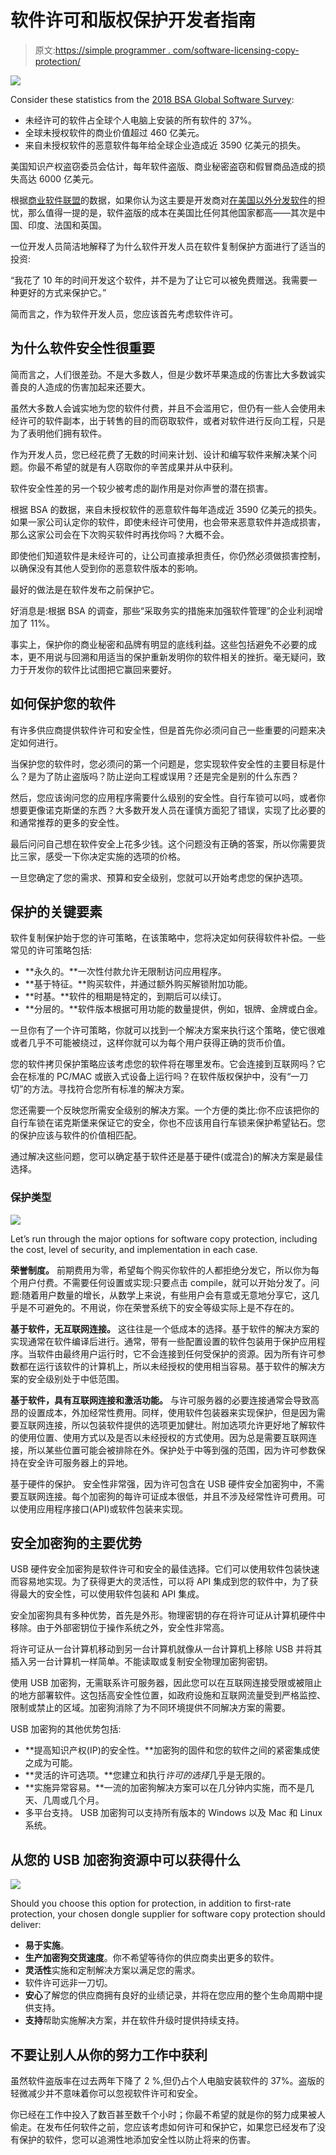 # 软件许可和版权保护开发者指南

> 原文:[https://simple programmer . com/software-licensing-copy-protection/](https://simpleprogrammer.com/software-licensing-copy-protection/)

![](img/1840246de2c6f1689cfa1a6a3c8a3ad3.png)

Consider these statistics from the [2018 BSA Global Software Survey](https://gss.bsa.org):

*   未经许可的软件占全球个人电脑上安装的所有软件的 37%。
*   全球未授权软件的商业价值超过 460 亿美元。
*   来自未授权软件的恶意软件每年给全球企业造成近 3590 亿美元的损失。

美国知识产权盗窃委员会估计，每年软件盗版、商业秘密盗窃和假冒商品造成的损失高达 6000 亿美元。

根据[商业软件联盟](https://www.businessinsider.com/software-piracy-rates-and-value-by-country-2016-7)的数据，如果你认为这主要是开发商对[在美国以外分发软件](https://simpleprogrammer.com/best-practices-deployment/)的担忧，那么值得一提的是，软件盗版的成本在美国比任何其他国家都高——其次是中国、印度、法国和英国。

一位开发人员简洁地解释了为什么软件开发人员在软件复制保护方面进行了适当的投资:

“我花了 10 年的时间开发这个软件，并不是为了让它可以被免费赠送。我需要一种更好的方式来保护它。”

简而言之，作为软件开发人员，您应该首先考虑软件许可。

## 为什么软件安全性很重要

简而言之，人们很差劲。不是大多数人，但是少数坏苹果造成的伤害比大多数诚实善良的人造成的伤害加起来还要大。

虽然大多数人会诚实地为您的软件付费，并且不会滥用它，但仍有一些人会使用未经许可的软件副本，出于转售的目的而窃取软件，或者对软件进行反向工程，只是为了表明他们拥有软件。

作为开发人员，您已经花费了无数的时间来计划、设计和编写软件来解决某个问题。你最不希望的就是有人窃取你的辛苦成果并从中获利。

软件安全性差的另一个较少被考虑的副作用是对你声誉的潜在损害。

根据 BSA 的数据，来自未授权软件的恶意软件每年造成近 3590 亿美元的损失。如果一家公司认定你的软件，即使未经许可使用，也会带来恶意软件并造成损害，那么这家公司会在下次购买软件时再找你吗？大概不会。

即使他们知道软件是未经许可的，让公司直接承担责任，你仍然必须做损害控制，以确保没有其他人受到你的恶意软件版本的影响。

最好的做法是在软件发布之前保护它。

好消息是:根据 BSA 的调查，那些“采取务实的措施来加强软件管理”的企业利润增加了 11%。

事实上，保护你的商业秘密和品牌有明显的底线利益。这些包括避免不必要的成本，更不用说与回溯和用适当的保护重新发明你的软件相关的挫折。毫无疑问，致力于开发你的软件比试图把它赢回来要好。

## 如何保护您的软件

有许多供应商提供软件许可和安全性，但是首先你必须问自己一些重要的问题来决定如何进行。

当保护您的软件时，您必须问的第一个问题是，您实现软件安全性的主要目标是什么？是为了防止盗版吗？防止逆向工程或误用？还是完全是别的什么东西？

然后，您应该询问您的应用程序需要什么级别的安全性。自行车锁可以吗，或者你想要更像诺克斯堡的东西？大多数开发人员在谨慎方面犯了错误，实现了比必要的和通常推荐的更多的安全性。

最后问问自己想在软件安全上花多少钱。这个问题没有正确的答案，所以你需要货比三家，感受一下你决定实施的选项的价格。

一旦您确定了您的需求、预算和安全级别，您就可以开始考虑您的保护选项。

## 保护的关键要素

软件复制保护始于您的许可策略，在该策略中，您将决定如何获得软件补偿。一些常见的许可策略包括:

*   **永久的。**一次性付款允许无限制访问应用程序。
*   **基于特征。**购买软件，并通过额外购买解锁附加功能。
*   **时基。**软件的租期是特定的，到期后可以续订。
*   **分层的。**软件版本根据可用功能的数量提供，例如，银牌、金牌或白金。

一旦你有了一个许可策略，你就可以找到一个解决方案来执行这个策略，使它很难或者几乎不可能被绕过，这样你就可以为每个用户获得正确的货币价值。

您的软件拷贝保护策略应该考虑您的软件将在哪里发布。它会连接到互联网吗？它会在标准的 PC/MAC 或嵌入式设备上运行吗？在软件版权保护中，没有“一刀切”的方法。寻找符合您所有标准的解决方案。

您还需要一个反映您所需安全级别的解决方案。一个方便的类比:你不应该把你的自行车锁在诺克斯堡来保证它的安全，你也不应该用自行车锁来保护希望钻石。您的保护应该与软件的价值相匹配。

通过解决这些问题，您可以确定基于软件还是基于硬件(或混合)的解决方案是最佳选择。

### 保护类型

![](img/526b7d28b334937d5b8a2b13a268161e.png)

Let’s run through the major options for software copy protection, including the cost, level of security, and implementation in each case.

**荣誉制度。**
前期费用为零，希望每个购买你软件的人都拒绝分发它，所以你为每个用户付费。不需要任何设置或实现:只要点击 compile，就可以开始分发了。问题:随着用户数量的增长，从数学上来说，有些用户会有意或无意地分享它，这几乎是不可避免的。不用说，你在荣誉系统下的安全等级实际上是不存在的。

**基于软件，无互联网连接。**
这往往是一个低成本的选择。基于软件的解决方案的实现通常在软件编译后进行。通常，带有一些配置设置的软件包装用于保护应用程序。当软件由最终用户运行时，它不会连接到任何受保护的资源。因为所有许可参数都在运行该软件的计算机上，所以未经授权的使用相当容易。基于软件的解决方案的安全级别处于中低范围。

**基于软件，具有互联网连接和激活功能。**
与许可服务器的必要连接通常会导致高昂的设置成本，外加经常性费用。同样，使用软件包装器来实现保护，但是因为需要互联网连接，所以包装软件提供的选项更加健壮。附加选项允许更好地了解软件的使用位置、使用方式以及是否以未经授权的方式使用。因为总是需要互联网连接，所以某些位置可能会被排除在外。保护处于中等到强的范围，因为许可参数保持在安全许可服务器上的异地。

基于硬件的保护。
安全性非常强，因为许可包含在 USB 硬件安全加密狗中，不需要互联网连接。每个加密狗的每许可证成本很低，并且不涉及经常性许可费用。可以使用应用程序接口(API)或软件包装来实现。

## 安全加密狗的主要优势

USB 硬件安全加密狗是软件许可和安全的最佳选择。它们可以使用软件包装快速而容易地实现。为了获得更大的灵活性，可以将 API 集成到您的软件中，为了获得最大的安全性，可以使用软件包装和 API 集成。

安全加密狗具有多种优势，首先是外形。物理密钥的存在将许可证从计算机硬件中移除。由于外部密钥位于操作系统之外，安全性非常高。

将许可证从一台计算机移动到另一台计算机就像从一台计算机上移除 USB 并将其插入另一台计算机一样简单。不能读取或复制安全物理加密狗密钥。

使用 USB 加密狗，无需联系许可服务器，因此您可以在互联网连接受限或被阻止的地方部署软件。这包括高安全性位置，如政府设施和互联网流量受到严格监控、限制或禁止的区域。加密狗消除了为不同环境提供不同解决方案的需要。

USB 加密狗的其他优势包括:

*   **提高知识产权(IP)的安全性。**加密狗的固件和您的软件之间的紧密集成使之成为可能。
*   **灵活的许可选项。**您建立和执行*许可的选择*几乎是无限的。
*   **实施异常容易。**一流的加密狗解决方案可以在几分钟内实施，而不是几天、几周或几个月。
*   多平台支持。 USB 加密狗可以支持所有版本的 Windows 以及 Mac 和 Linux 系统。

## 从您的 USB 加密狗资源中可以获得什么

![](img/55197cb0da9c3ddf00a62a57911611df.png)

Should you choose this option for protection, in addition to first-rate protection, your chosen dongle supplier for software copy protection should deliver:

*   **易于实施**。
*   **生产加密狗交货速度**。你不希望等待你的供应商卖出更多的软件。
*   **灵活性**实施和定制解决方案以满足您的需求。
*   软件许可远非一刀切。
*   **安心**了解您的供应商拥有良好的业绩记录，并将在您应用的整个生命周期中提供支持。
*   **支持**帮助实施解决方案，并在软件升级时提供持续支持。

## 不要让别人从你的努力工作中获利

虽然软件盗版率在过去两年下降了 2 %,但仍占个人电脑安装软件的 37%。盗版的轻微减少并不意味着你可以忽视软件许可和安全。

你已经在工作中投入了数百甚至数千个小时；你最不希望的就是你的努力成果被人偷走。在发布任何软件之前，您应该考虑如何许可和保护它，如果您已经发布了没有保护的软件，您可以追溯性地添加安全性以防止将来的伤害。